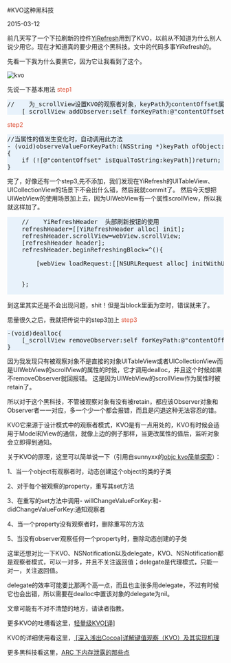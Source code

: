 #KVO这种黑科技

2015-03-12

前几天写了一个下拉刷新的控件<a title="YiRefresh" href="https://github.com/coderyi/YiRefresh">YiRefresh</a>用到了KVO，以前从不知道为什么别人说少用它。现在才知道真的要少用这个黑科技。文中的代码多事YiRefresh的。

先看一下我为什么要黑它，因为它让我看到了这个。

<img src="http://7u2k5i.com1.z0.glb.clouddn.com/coderyi_kvo1.png" alt="kvo" />


先说一下基本用法
<span style="color: #dc4c32;">step1</span>
<pre lang="objc" escaped="true" style="background: #E8F2FB ;">//    为_scrollView设置KVO的观察者对象，keyPath为contentOffset属性
    [_scrollView addObserver:self forKeyPath:@"contentOffset" options:NSKeyValueObservingOptionNew|NSKeyValueObservingOptionOld context:nil];
</pre>
<span style="color: #dc4c32;">step2</span>
<pre lang="objc" escaped="true" style="background: #E8F2FB ;">//当属性的值发生变化时，自动调用此方法
- (void)observeValueForKeyPath:(NSString *)keyPath ofObject:(id)object change:(NSDictionary *)change context:(void *)context
{
    if (![@"contentOffset" isEqualToString:keyPath])return;
}
</pre>

完了，好像还有一个step3,先不添加，我们发现在YiRefresh的UITableView、UICollectionView的场景下不会出什么错，然后我就commit了。
然后今天想把UIWebView的使用场景加上去，因为UIWebView有一个属性scrollView，所以我就这样加了。

<pre lang="objc" escaped="true" style="background: #E8F2FB ;">    //    YiRefreshHeader  头部刷新按钮的使用
    refreshHeader=[[YiRefreshHeader alloc] init];
    refreshHeader.scrollView=webView.scrollView;
    [refreshHeader header];
    refreshHeader.beginRefreshingBlock=^(){

        [webView loadRequest:[[NSURLRequest alloc] initWithURL:[[NSURL alloc] initWithString:@"http://www.coderyi.com/"]]];


    };
   </pre>

到这里其实还是不会出现问题，shit！但是当block里面为空时，错误就来了。


思量很久之后，我就把传说中的step3加上
<span style="color: #dc4c32;">step3</span>
<pre lang="objc" escaped="true" style="background: #E8F2FB ;">
-(void)dealloc{
    [_scrollView removeObserver:self forKeyPath:@"contentOffset"];
}
</pre>
因为我发现只有被观察对象不是直接的对象UITableView或者UICollectionView而是UIWebView的scrollView的属性的时候，它才调用dealloc，并且这个时候如果不removeObserver就回报错。
这是因为UIWebView的scrollView作为属性时被retain了。

所以对于这个黑科技，不管被观察对象有没有被retain，都应该Observer对象和Observer者一一对应，多一个少一个都会报错，而且是闪退这种无法容忍的错。

KVO它来源于设计模式中的观察者模式，KVO是有一点用处的，KVO有时候会适用于Model和View的通信，就像上边的例子那样，当更改属性的值后，监听对象会立即得到通知。

关于KVO的原理，这里可以简单说一下（引用自sunnyxx的<a href="http://blog.sunnyxx.com/2014/03/09/objc_kvo_secret/" title="objc kvo简单探索">objc kvo简单探索</a>）：

1、当一个object有观察者时，动态创建这个object的类的子类

2、对于每个被观察的property，重写其set方法

3、在重写的set方法中调用- willChangeValueForKey:和- didChangeValueForKey:通知观察者

4、当一个property没有观察者时，删除重写的方法

5、当没有observer观察任何一个property时，删除动态创建的子类

这里还想对比一下KVO、NSNotification以及delegate，KVO、NSNotification都是观察者模式，可以一对多，并且不关注返回值；delegate是代理模式，只能一对一，关注返回值。

delegate的效率可能要比那两个高一点，而且也主张多用delegate，不过有时候它也会出错，所以需要在dealloc中置该对象的delegate为nil。

文章可能有不对不清楚的地方，请读者指教。

更多KVO的吐槽看这里，<a href="http://joeyio.com/2013/10/21/lightweight_kvo/" title="轻量级KVO[译]">轻量级KVO[译]</a>

KVO的详细使用看这里，<a href="http://www.cppblog.com/kesalin/archive/2012/11/17/kvo.html" title=" [深入浅出Cocoa]详解键值观察（KVO）及其实现机理"> [深入浅出Cocoa]详解键值观察（KVO）及其实现机理</a>

更多黑科技看这里，<a href="https://www.zybuluo.com/MicroCai/note/67734" title="ARC 下内存泄露的那些点">ARC 下内存泄露的那些点</a>
